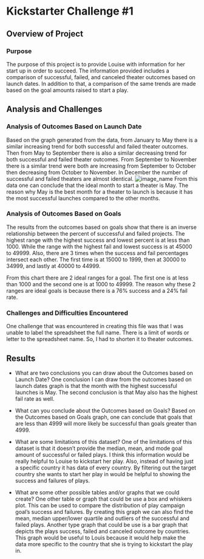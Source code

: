 # Kickstarter Challenge #1
## Overview of Project

### Purpose
The purpose of this project is to provide Louise with information for her start up in order to succeed. The information provided includes a comparison of successful, failed, and canceled theater outcomes based on launch dates. In addition to that, a comparison of the same trends are made based on the goal amounts raised to start a play.  
## Analysis and Challenges

### Analysis of Outcomes Based on Launch Date
Based on the graph generated from the data, from January to May there is a similar increasing trend for both successful and failed theater outcomes. Then from May to September there is also a similar decreasing trend for both successful and failed theater outcomes. From September to November there is a similar trend were both are increasing from September to October then decreasing from October to November. In December the number of successful and failed theaters are almost identical. 
![image_name](path/to/Resources/Theater_Outcomes_vs_Launch.png)
From this data one can conclude that the ideal month to start a theater is May. The reason why May is the best month for a theater to launch is because it has the most successful launches compared to the other months.

### Analysis of Outcomes Based on Goals
The results from the outcomes based on goals show that there is an inverse relationship between the percent of successful and failed projects. The highest range with the highest success and lowest percent is at less than 1000. While the range with the highest fail and lowest success is at 45000 to 49999. Also, there are 3 times when the success and fail percentages intersect each other. The first time is at 15000 to 1999, then at 30000 to 34999, and lastly at 40000 to 44999. 

From this chart there are 2 ideal ranges for a goal. The first one is at less than 1000 and the second one is at 1000 to 49999. The reason why these 2 ranges are ideal goals is because there is a 76% success and a 24% fail rate. 

### Challenges and Difficulties Encountered
One challenge that was encountered in creating this file was that I was unable to label the spreadsheet the full name. There is a limit of words or letter to the spreadsheet name. So, I had to shorten it to theater outcomes. 

## Results
- What are two conclusions you can draw about the Outcomes based on Launch Date?
One conclusion I can draw from the outcomes based on launch dates graph is that the month with the highest successful launches is May. The second conclusion is that May also has the highest fail rate as well.
- What can you conclude about the Outcomes based on Goals?
Based on the Outcomes based on Goals graph, one can conclude that goals that are less than 4999 will more likely be successful than goals greater than 4999.

- What are some limitations of this dataset?
One of the limitations of this dataset is that it doesn’t provide the median, mean, and mode goal amount of successful or failed plays. I think this information would be really helpful to Louise to kickstart her play. Also, instead of having just a specific country it has data of every country. By filtering out the target country she wants to start her play in would be helpful to showing the success and failures of plays. 


- What are some other possible tables and/or graphs that we could create?
One other table or graph that could be use a box and whiskers plot. This can be used to compare the distribution of play campaign goal’s success and failures. By creating this graph we can also find the mean, median upper/lower quartile and outliers of the successful and failed plays. Another type graph that could be use is a bar graph that depicts the plays success, failed and canceled outcome by countries. This graph would be useful to Louis because it would help make the data more specific to the country that she is trying to kickstart the play in.
